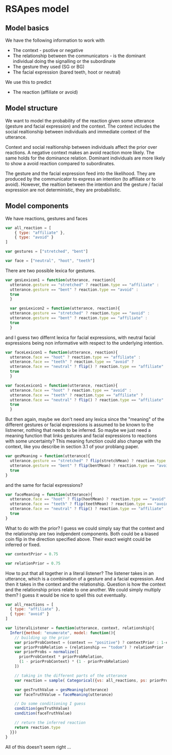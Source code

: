 # RSApes model

## Model basics

We have the following information to work with

* The context - psotive or negative
* The relationship between the communicators - is the dominant individual doing the signalling or the subordinate
* The gesture they used (SG or BG)
* The facial expression (bared teeth, hoot or neutral)

We use this to predict

* The reaction (affiliate or avoid)

## Model structure

We want to model the probability of the reaction given some utterance (gesture and facial expression) and the context. The context includes the social realtionship between individuals and immediate context of the utterance.

Context and social realtionship between individuals affect the prior over reactions. A negative context makes an avoid reaction more likely. The same holds for the dominance relation. Dominant individuals are more likely to show a avoid reaction compared to subordinates.

The gesture and the facial expression feed into the likelihood. They are produced by the communicator to express an intention (to affiliate or to avoid). However, the realtion between the intention and the gesture / facial expression are not deterministic, they are probabilistic.

## Model components

We have reactions, gestures and faces

```js
var all_reaction = [
    { type: "affiliate" },
    { type: "avoid" }
]

var gestures = ["stretched", "bent"]

var face = ["neutral", "hoot", "teeth"]
```

There are two possible lexica for gestures.

```js
var gesLexicon1 = function(utterance, reaction){
  utterance.gesture == "stretched" ? reaction.type == "affiliate" :
  utterance.gesture == "bent" ? reaction.type == "avoid" :
  true
  }

  var gesLexicon2 = function(utterance, reaction){
  utterance.gesture == "stretched" ? reaction.type == "avoid" :
  utterance.gesture == "bent" ? reaction.type == "affiliate" :
  true
  }
```

and I guess two differnt lexica for facial expressions, with neutral facial expressions being non informative with respect to the underlying intention.

```js
var faceLexicon1 = function(utterance, reaction){
  utterance.face == "hoot" ? reaction.type == "affiliate" :
  utterance.face == "teeth" ? reaction.type == "avoid" ?
  utterance.face == "neutral" ? flip() ? reaction.type == "affiliate" : reaction.type == "avoid" :
  true
  }

var faceLexicon1 = function(utterance, reaction){
  utterance.face == "hoot" ? reaction.type == "avoid" :
  utterance.face == "teeth" ? reaction.type == "affiliate" ?
  utterance.face == "neutral" ? flip() ? reaction.type == "affiliate" : reaction.type == "avoid" :
  true
  }
```

But then again, maybe we don't need any lexica since the "meaning" of the different gestures or facial expressions is assumed to be known to the listnener, nothing that needs to be inferred. So maybe we just need a meaning function that links gestures and facial expressions to reactions with some uncertainty? This meaning function could also change with the context, like you describe in section 3.1 of your problang paper.

```js
var gesMeaning = function(utterance){
  utterance.gesture == "stretched" ? flip(stretchMean) ? reaction.type == "avoid" : reaction.type == "affiliate" :
  utterance.gesture == "bent" ? flip(bentMean) ? reaction.type == "avoid" : reaction.type == "affiliate" :
  true
}
```

and the same for facial expressions?

```js
var faceMeaning = function(utterance){
  utterance.face == "hoot" ? flip(hootMean) ? reaction.type == "avoid" : reaction.type == "affiliate" :
  utterance.face == "teeth" ? flip(teethMean) ? reaction.type == "avoid" : reaction.type == "affiliate" :
  utterance.face == "neutral" ? flip() ? reaction.type == "affiliate" : reaction.type == "avoid" :
  true
}
```

What to do with the prior? I guess we could simply say that the context and the relationship are two indpendent components. Both could be a biased coin flip in the direction specified above. Their exact weight could be inferred or fixed.

```js
var contextPrior = 0.75

var relationPrior = 0.75
```

How to put that all together in a literal listener? The listener takes in an utterance, which is a combination of a gesture and a facial expression. And then it takes in the context and the relationship. Question is how the context and the relationship priors relate to one another. We could simply multiply them? I guess it would be nice to spell this out eventually.

```js
var all_reactions = [
  { type: "affiliate" },
  { type: "avoid" }
]

var literalListener = function(utterance, context, relationship){
  Infer({method: "enumerate", model: function(){
    // building up the prior
    var priorProbContext = (context == "positive") ? contextPrior : 1-contextPrior
    var priorProbRelation = (relationship == "todom") ? relationPrior : 1-relationPrior
    var priorProbs = normalize([
      priorProbContext * priorProbRelation,
      (1 - priorProbContext) * (1 - priorProbRelation)
    ])

    // taking in the different parts of the utterance
    var reaction = sample( Categorical({vs: all_reactions, ps: priorProbs}))

    var gesTruthValue = gesMeaning(utterance)
    var faceTruthValue = faceMeaning(utterance)

    // Do some conditioning I guess
    condition(gesTruthValue)
    condition(faceTruthValue)

    // return the inferred reaction
    return reaction.type
  }})
}
```

All of this doesn't seem right ...
